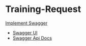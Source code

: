# Training-Request

[Implement Swagger](https://github.com/cbarbosa21/Training-Request/commit/010ae730c3ba212c7dca61ad7432f400110f89ce)

* [Swagger UI](http://localhost:8080/swagger-ui.html)
* [Swagger Api Docs](http://localhost:8080/v2/api-docs)
